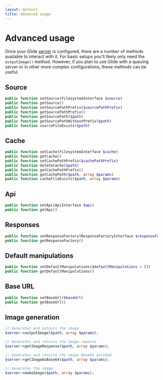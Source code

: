 ```yaml
---
layout: default
title: Advanced usage
---
```


# Advanced usage

Once your Glide [server](../the-server/) is configured, there are a number of methods available to interact with it. For basic setups you'll likely only need the `outputImage()` method. However, if you plan to use Glide with a queuing server or in other more complex configurations, these methods can be useful.

## Source

~~~ php
public function setSource(FilesystemInterface $source)
public function getSource()
public function setSourcePathPrefix($sourcePathPrefix)
public function getSourcePathPrefix()
public function getSourcePath($path)
public function getSourcePathWithoutPrefix($path)
public function sourceFileExists($path)
~~~

## Cache

~~~ php
public function setCache(FilesystemInterface $cache)
public function getCache()
public function setCachePathPrefix($cachePathPrefix)
public function deleteCache($path)
public function getCachePathPrefix()
public function getCachePath($path, array $params)
public function cacheFileExists($path, array $params)
~~~

## Api

~~~ php
public function setApi(ApiInterface $api)
public function getApi()
~~~

## Responses

~~~ php
public function setResponseFactory(ResponseFactoryInterface $responseFactory)
public function getResponseFactory()
~~~

## Default manipulations

~~~ php
public function setDefaultManipulations($defaultManipulations = [])
public function getDefaultManipulations()
~~~

## Base URL

~~~ php
public function setBaseUrl($baseUrl)
public function getBaseUrl()
~~~

## Image generation

~~~ php
// Generates and outputs the image
$server->outputImage($path, array $params);

// Generates and returns the image reponse
$server->getImageResponse($path, array $params);

// Generates and returns the image Base64 encoded 
$server->getImageAsBase64($path, array $params);

// Generates the image
$server->makeImage($path, array $params);
~~~